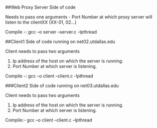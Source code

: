 ##Web Proxy Server Side of code 

Needs to pass one arguments - Port Number at which proxy server will listen to the clientXX (XX-01, 02…)

Compile -: gcc –o server –server.c -lpthread


##Client1 Side of code running on net02.utdallas.edu

Client needs to pass two arguments
1. Ip address of the host on which the server is running.
2. Port Number at which server is listening.

Compile -: gcc –o client –client.c -lpthread


###Client2 Side of code running on net03.utdallas.edu

Client needs to pass two arguments
1. Ip address of the host on which the server is running.
2. Port Number at which server is listening.

Compile:- gcc –o client –client.c –lpthread
